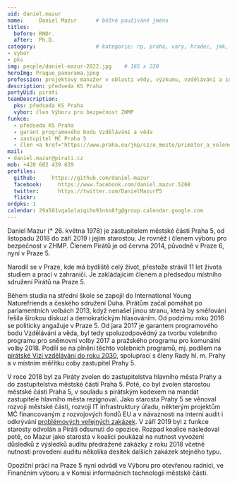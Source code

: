 ```yaml
---
uid: daniel.mazur
name:     Daniel Mazur  	# běžně používáné jméno
titles:
  before: RNDr. 
  after:  Ph.D.
category:                 	# kategorie: rp, praha, vary, hradec, jmk, senat
- vybor
- pks
img: people/daniel-mazur-2022.jpg    # 165 x 220
heroImg: Prague_panorama.jpeg
profession: projektový manažer v oblasti vědy, výzkumu, vzdělávání a inovací
description: předseda KS Praha
partyUid: pirati
teamDescription:
  pks: předseda KS Praha
  vybor: člen Výboru pro bezpečnost ZHMP
funkce:
  - předseda KS Praha
  - garant programového bodu Vzdělávání a věda
  - zastupitel MČ Praha 5
  - člen <a href="https://www.praha.eu/jnp/cz/o_meste/primator_a_volene_organy/zastupitelstvo/vybory_zastupitelstva/index.html?committeeId=33594">Výboru pro bezpečnost ZHMP</a>
mail:
- daniel.mazur@pirati.cz
mob: +420 602 439 639
profiles:
  github:     https://github.com/daniel-mazur
  facebook: 	https://www.facebook.com/daniel.mazur.5268
  twitter: 		https://twitter.com/DanielMazurP5
  flickr:
ordpks: 1
calendar: 29a501vqa1elaiqiho91nko8fg@group.calendar.google.com
---
```


Daniel Mazur (* 26. května 1978) je zastupitelem městské části Praha 5, od listopadu 2018 do září 2019 i jejím starostou. Je rovněž i členem výboru pro bezpečnost v ZHMP. Členem Pirátů je od června 2014, původně v Praze 6, nyní v Praze 5. 

Narodil se v Praze, kde má bydliště celý život, přestože strávil 11 let života studiem a prací v zahraničí. Je zakládajícím členem a předsedou místního sdružení Pirátů na Praze 5.

Během studia na střední škole se zapojil do International Young Naturefriends a českého sdružení Duha. Pirátům začal pomáhat po parlamentních volbách 2013, když nenašel jinou stranu, která by směřování řešila širokou diskuzí a demokratickým hlasováním. Od podzimu roku 2016 se politicky angažuje v Praze 5. Od jara 2017 je garantem programového bodu Vzdělávání a věda, byl tedy spoluzodpovědný za tvorbu volebního programu pro sněmovní volby 2017 a pražského programu pro komunální volby 2018. Podílí se na plnění těchto volebních programů, mj. podílem na [pirátské Vizi vzdělávání do roku 2030](https://vzdelavani2030.cz/), spoluprací s členy Rady hl. m. Prahy a v místním měřítku coby zastupitel Prahy 5.

V roce 2018 byl za Piráty zvolen do zastupitelstva hlavního města Prahy a do zastupitelstva městské části Praha 5. Poté, co byl zvolen starostou městské části Praha 5, v souladu s pirátským kodexem na mandát zastupitele hlavního města rezignoval. Jako starosta Prahy 5 se věnoval rozvoji městské části, rozvoji IT infrastruktury úřadu, některým projektům MČ financovaným z rozvojových fondů EU a v návaznosti na interní audit i odkrývání [problémových veřejných zakázek](https://praha.pirati.cz/mazur-odvolani.html). V září 2019 byl z funkce starosty odvolán a Piráti odsunuti do opozice. Rozpad koalice následoval poté, co Mazur jako starosta v koalici poukázal na nutnost vyvození důsledků z výsledků auditu předražené zakázky z roku 2018 včetně nutnosti provedení auditu několika desítek dalších zakázek stejného typu. 

Opoziční práci na Praze 5 nyní odvádí ve Výboru pro otevřenou radnici, ve Finančním výboru a v Komisi informačních technologií městské části.
